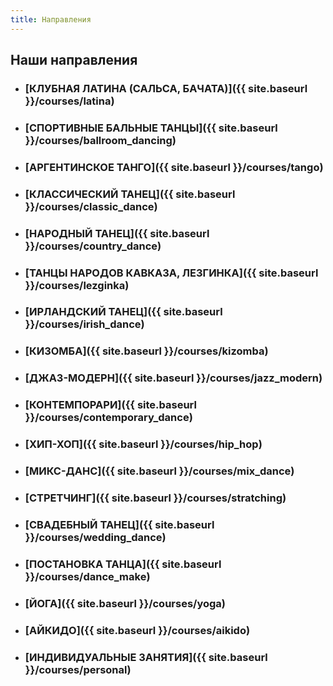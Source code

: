```yaml
---
title: Направления
---
```


## Наши направления

* ### [КЛУБНАЯ ЛАТИНА (САЛЬСА, БАЧАТА)]({{ site.baseurl }}/courses/latina)

* ### [СПОРТИВНЫЕ БАЛЬНЫЕ ТАНЦЫ]({{ site.baseurl }}/courses/ballroom_dancing)

* ### [АРГЕНТИНСКОЕ ТАНГО]({{ site.baseurl }}/courses/tango)

* ### [КЛАССИЧЕСКИЙ ТАНЕЦ]({{ site.baseurl }}/courses/classic_dance)

* ### [НАРОДНЫЙ ТАНЕЦ]({{ site.baseurl }}/courses/country_dance)

* ### [ТАНЦЫ НАРОДОВ КАВКАЗА, ЛЕЗГИНКА]({{ site.baseurl }}/courses/lezginka)

* ### [ИРЛАНДСКИЙ ТАНЕЦ]({{ site.baseurl }}/courses/irish_dance)

* ### [КИЗОМБА]({{ site.baseurl }}/courses/kizomba)

* ### [ДЖАЗ-МОДЕРН]({{ site.baseurl }}/courses/jazz_modern)

* ### [КОНТЕМПОРАРИ]({{ site.baseurl }}/courses/contemporary_dance)

* ### [ХИП-ХОП]({{ site.baseurl }}/courses/hip_hop)

* ### [МИКС-ДАНС]({{ site.baseurl }}/courses/mix_dance)

* ### [СТРЕТЧИНГ]({{ site.baseurl }}/courses/stratching)

* ### [СВАДЕБНЫЙ ТАНЕЦ]({{ site.baseurl }}/courses/wedding_dance)

* ### [ПОСТАНОВКА ТАНЦА]({{ site.baseurl }}/courses/dance_make)

* ### [ЙОГА]({{ site.baseurl }}/courses/yoga)

* ### [АЙКИДО]({{ site.baseurl }}/courses/aikido)

* ### [ИНДИВИДУАЛЬНЫЕ ЗАНЯТИЯ]({{ site.baseurl }}/courses/personal)


